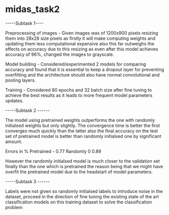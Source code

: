 # midas_task2

-----Subtask 1----

Preprocessing of images - Given images was of 1200x900 pixels resizing them into 28x28 size pixels as firstly it will make computing weights and updating them less computational expensive also this far outweighs the effects on accuracy due to this resizing as even after this model achieves accuracy of 96%, changed the images to grayscale.

Model building - Considered/experimented  2 models for comparing accuracy and found that it is essential to keep a dropout layer for preventing overfitting and the architecture should also have normal convolutional and pooling layers.

Training - Considered 80 epochs and 32 batch size after fine tuning to achieve the best results as it leads to more frequent model parameters updates.

-----Subtask 2 ------

The model using pretrained weights outperforms the one with randomly initialsed weights but only slightly. The convergence time is better the first converges much quickly than the latter also the final accuracy on the test set of pretrained model is better than randomly initialsed one by significant amount.

Errors in %
Pretrained - 0.77
Randomly 0 0.89

However the randomly initialsed model is much closer to the validation set finally than the one which is pretrained the reason being that we might have overfit the pretrained model due to the headstart of model parameters.

-----Subtask 3 ------

Labels were not given so randomly initialsed labels to introduce noise in the dataset, proceed in the direction of fine tuning the existing state of the art classification models on this training dataset to solve the classification problem
